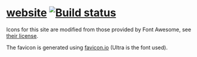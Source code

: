 # [website](https://nicholas.cloud) [![Build status](https://badge.buildkite.com/5ec9e994380bc49e3c9bd5e6be0341ca874a272b0e61f900f8.svg?branch=master)](https://buildkite.com/nchlswhttkr/website)

Icons for this site are modified from those provided by Font Awesome, see [their license](https://fontawesome.com/license/free/).

The favicon is generated using [favicon.io](https://favicon.io/) (Ultra is the font used).
